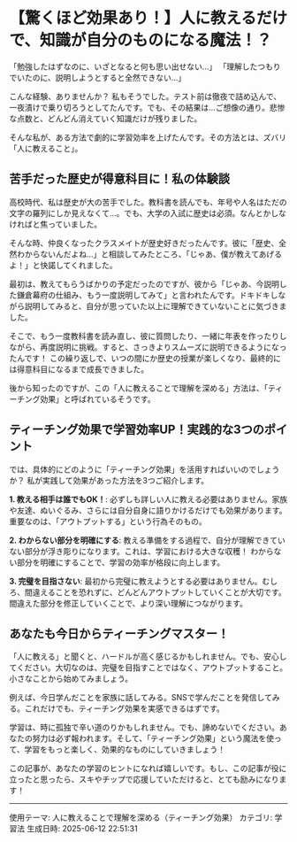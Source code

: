 # 【驚くほど効果あり！】人に教えるだけで、知識が自分のものになる魔法！？

「勉強したはずなのに、いざとなると何も思い出せない…」
「理解したつもりでいたのに、説明しようとすると全然できない…」

こんな経験、ありませんか？  私もそうでした。テスト前は徹夜で詰め込んで、一夜漬けで乗り切ろうとしてたんです。でも、その結果は…ご想像の通り。悲惨な点数と、どんどん消えていく知識だけが残りました。

そんな私が、ある方法で劇的に学習効率を上げたんです。その方法とは、ズバリ「人に教えること」。

##  苦手だった歴史が得意科目に！私の体験談

高校時代、私は歴史が大の苦手でした。教科書を読んでも、年号や人名はただの文字の羅列にしか見えなくて…。でも、大学の入試に歴史は必須。なんとかしなければと焦っていました。

そんな時、仲良くなったクラスメイトが歴史好きだったんです。彼に「歴史、全然わからないんだよね…」と相談してみたところ、「じゃあ、僕が教えてあげるよ！」と快諾してくれました。

最初は、教えてもらうばかりの予定だったのですが、彼から「じゃあ、今説明した鎌倉幕府の仕組み、もう一度説明してみて」と言われたんです。ドキドキしながら説明してみると、自分が思っていた以上に理解できていないことに気づきました。

そこで、もう一度教科書を読み直し、彼に質問したり、一緒に年表を作ったりしながら、再度説明に挑戦。すると、さっきよりスムーズに説明できるようになったんです！ この繰り返しで、いつの間にか歴史の授業が楽しくなり、最終的には得意科目になるまで成長できました。

後から知ったのですが、この「人に教えることで理解を深める」方法は、「ティーチング効果」と呼ばれているそうです。

## ティーチング効果で学習効率UP！実践的な3つのポイント

では、具体的にどのように「ティーチング効果」を活用すればいいのでしょうか？ 私が実践して効果があった方法を3つご紹介します。

**1. 教える相手は誰でもOK！**: 必ずしも詳しい人に教える必要はありません。家族や友達、ぬいぐるみ、さらには自分自身に語りかけるだけでも効果があります。重要なのは、「アウトプットする」という行為そのもの。

**2. わからない部分を明確にする**: 教える準備をする過程で、自分が理解できていない部分が浮き彫りになります。これは、学習における大きな収穫！ わからない部分を明確にすることで、学習の効率が格段に向上します。

**3. 完璧を目指さない**: 最初から完璧に教えようとする必要はありません。むしろ、間違えることを恐れずに、どんどんアウトプットしていくことが大切です。間違えた部分を修正していくことで、より深い理解につながります。

## あなたも今日からティーチングマスター！

「人に教える」と聞くと、ハードルが高く感じるかもしれません。でも、安心してください。大切なのは、完璧を目指すことではなく、アウトプットすること。小さなことから始めてみましょう。

例えば、今日学んだことを家族に話してみる。SNSで学んだことを発信してみる。これだけでも、ティーチング効果を実感できるはずです。

学習は、時に孤独で辛い道のりかもしれません。でも、諦めないでください。あなたの努力は必ず報われます。そして、「ティーチング効果」という魔法を使って、学習をもっと楽しく、効果的なものにしていきましょう！

この記事が、あなたの学習のヒントになれば嬉しいです。もし、この記事が役に立ったと思ったら、スキやチップで応援していただけると、とても励みになります！

---
使用テーマ: 人に教えることで理解を深める（ティーチング効果）
カテゴリ: 学習法
生成日時: 2025-06-12 22:51:31
